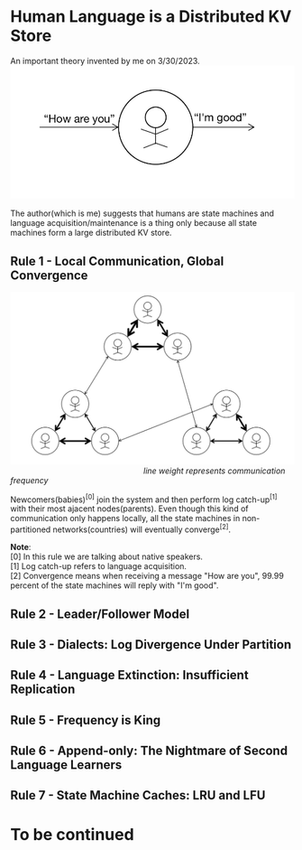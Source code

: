 # Human Language is a Distributed KV Store
An important theory invented by me on 3/30/2023. 
![](imgs/input-output)

The author(which is me) suggests that humans are state machines and language acquisition/maintenance is a thing only because all state machines form a large distributed KV store.

## Rule 1 - Local Communication, Global Convergence
![](imgs/global-convergence)
$~~~~~~~~~~~~~~~~~~~~~~~~~~~~~~~~~~~~~~~~~~~~~~~~~~~~~~~~~~~$ *line weight represents communication frequency*

Newcomers(babies)<sup>[0]</sup> join the system and then perform log catch-up<sup>[1]</sup> with their most ajacent nodes(parents). Even though this kind of communication only happens locally, all the state machines in non-partitioned networks(countries) will eventually converge<sup>[2]</sup>.

<b>Note</b>:\
[0] In this rule we are talking about native speakers. \
[1] Log catch-up refers to language acquisition. \
[2] Convergence means when receiving a message "How are you", 99.99 percent of the state machines will reply with "I'm good".


## Rule 2 - Leader/Follower Model

## Rule 3 - Dialects: Log Divergence Under Partition

## Rule 4 - Language Extinction: Insufficient Replication 

## Rule 5 - Frequency is King

## Rule 6 - Append-only: The Nightmare of Second Language Learners

## Rule 7 - State Machine Caches: LRU and LFU




# To be continued
